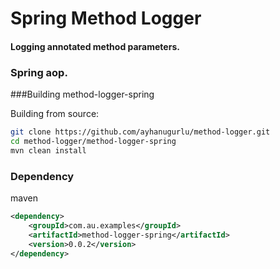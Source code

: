 # Spring Method Logger 

#### Logging annotated method parameters. 

### Spring aop.

 
###Building method-logger-spring

Building from source:

```sh
git clone https://github.com/ayhanugurlu/method-logger.git
cd method-logger/method-logger-spring
mvn clean install
```



### Dependency

maven
```xml
<dependency>
	<groupId>com.au.examples</groupId>
	<artifactId>method-logger-spring</artifactId>
	<version>0.0.2</version>
</dependency>
```
